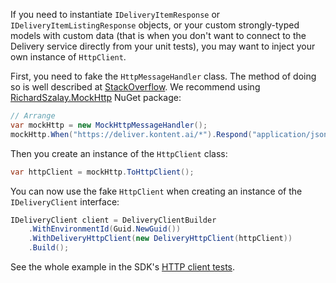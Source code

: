 If you need to instantiate `IDeliveryItemResponse` or `IDeliveryItemListingResponse` objects, or your custom strongly-typed models with custom data (that is when you don't want to connect to the Delivery service directly from your unit tests), you may want to inject your own instance of `HttpClient`.

First, you need to fake the `HttpMessageHandler` class. The method of doing so is well described at [StackOverflow](https://stackoverflow.com/questions/22223223/how-to-pass-in-a-mocked-httpclient-in-a-net-test/22264503#22264503). We recommend using [RichardSzalay.MockHttp](https://www.nuget.org/packages/RichardSzalay.MockHttp/) NuGet package:

```csharp
// Arrange
var mockHttp = new MockHttpMessageHandler();
mockHttp.When("https://deliver.kontent.ai/*").Respond("application/json", "<desired json>");
```

Then you create an instance of the `HttpClient` class:

```csharp
var httpClient = mockHttp.ToHttpClient();
```

You can now use the fake `HttpClient` when creating an instance of the `IDeliveryClient` interface:

```csharp
IDeliveryClient client = DeliveryClientBuilder
    .WithEnvironmentId(Guid.NewGuid())
    .WithDeliveryHttpClient(new DeliveryHttpClient(httpClient))
    .Build();
```

See the whole example in the SDK's [HTTP client tests](../../Kontent.Ai.Delivery.Tests/FakeHttpClientTests.cs).

